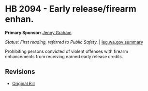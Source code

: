 # HB 2094 - Early release/firearm enhan.
**Primary Sponsor:** [Jenny Graham](/person/leg/graham_je.md)

*Status: First reading, referred to Public Safety.* | [leg.wa.gov summary](https://app.leg.wa.gov/billsummary?BillNumber=2094&Year=2021)

Prohibiting persons convicted of violent offenses with firearm enhancements from receiving earned early release credits.

## Revisions
* [Original Bill](1/)
